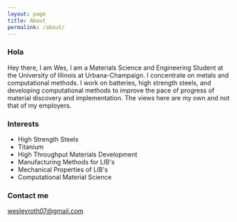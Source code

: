 ```yaml
---
layout: page
title: About
permalink: /about/
---
```


### Hola

Hey there, I am Wes, I am a Materials Science and Engineering Student at the University of Illinois at Urbana-Champaign. I concentrate on metals and computational methods. I work on batteries, high strength steels, and developing computational methods to improve the pace of progress of material discovery and implementation. The views here are my own and not that of my employers. 


### Interests

* High Strength Steels
* Titanium
* High Throughput Materials Development
* Manufacturing Methods for LIB's
* Mechanical Properties of LIB's
* Computational Material Science 


### Contact me

[wesleyroth07@gmail.com](mailto:wesleyroth07@gmail.com)
